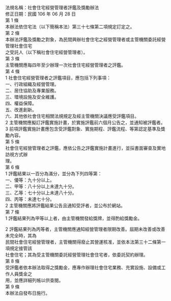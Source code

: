 法規名稱：社會住宅經營管理者評鑑及獎勵辦法  
修正日期：民國 106 年 06 月 28 日  
第 1 條  
本辦法依住宅法（以下簡稱本法）第三十七條第二項規定訂定之。  
第 2 條  
本辦法評鑑及獎勵之對象，為民間興辦社會住宅之經營管理者或主管機關委託經營管理社會住宅  
之受託人（以下稱社會住宅經營管理者）。  
第 3 條  
主管機關應每四年至少辦理一次社會住宅經營管理者之評鑑。  
第 4 條  
1 社會住宅經營管理者之評鑑項目，應包括下列事項：  
一、行政組織及經營管理。  
二、居住協助及專業服務。  
三、環境設施及安全維護。  
四、權益保障。  
五、改進創新。  
六、其他依社會住宅相關法規規定及經主管機關決議應受評鑑項目。  
2 主管機關應擬訂評鑑實施計畫，於實施評鑑前六個月公告之，並通知被評鑑者。  
3 前項評鑑實施計畫應包含受評鑑對象、實施期程、評鑑流程、等第認定基準及獎勵內容。  
第 5 條  
社會住宅經營管理者之評鑑，應依公告之評鑑實施計畫進行，並採書面審查及實地訪視方式辦  
理。  
第 6 條  
1 評鑑結果以一百分為滿分，並分為下列四等第：  
一、優等：九十分以上。  
二、甲等：八十分以上未達九十分。  
三、乙等：七十分以上未達八十分。  
四、丙等：未達七十分。  
2 主管機關應將評鑑結果公告且通知受評者，並公布於網站。  
第 7 條  
1 評鑑結果列為甲等以上者，由主管機關發給獎牌，並得酌給獎勵金。  


2 評鑑結果列為丙等者，主管機關應通知經營管理者限期改善。屆期未改善或改善未完全時，其為  
民間社會住宅經營管理者，主管機關得廢止其營運核准，並依本法第三十二條第一項規定接管該  
社會住宅；其為受主管機關委託經營管理社會住宅者，依委託契約辦理。  
第 8 條  
受評鑑者依本辦法取得之獎勵金，應專作辦理社會住宅業務、充實設施、設備或工作人員獎金之  
用，並應詳細列帳以供查閱。  
第 9 條  
本辦法自發布日施行。  


